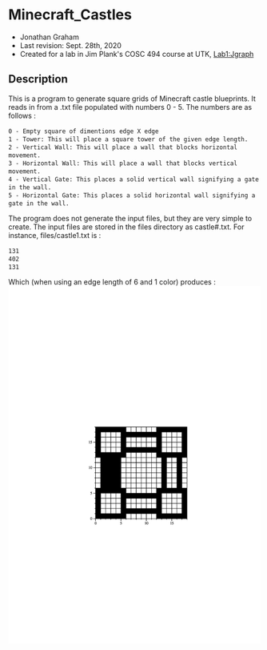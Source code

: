 # Minecraft_Castles
- Jonathan Graham
- Last revision: Sept. 28th, 2020
- Created for a lab in Jim Plank's COSC 494 course at UTK, [Lab1:Jgraph](http://web.eecs.utk.edu/~jplank/plank/classes/cs494/494/labs/Lab-1-Jgraph/)

## Description

This is a program to generate square grids of Minecraft castle blueprints. It reads in from a .txt file populated with numbers 0 - 5.
The numbers are as follows :

    0 - Empty square of dimentions edge X edge
    1 - Tower: This will place a square tower of the given edge length.
    2 - Vertical Wall: This will place a wall that blocks horizontal movement.
    3 - Horizontal Wall: This will place a wall that blocks vertical movement.
    4 - Vertical Gate: This places a solid vertical wall signifying a gate in the wall.
    5 - Horizontal Gate: This places a solid horizontal wall signifying a gate in the wall.

The program does not generate the input files, but they are very simple to create. The input files are stored in the files directory as castle#.txt.
For instance, files/castle1.txt is :

    131
    402
    131
   
Which (when using an edge length of 6 and 1 color) produces :
![](castle1.jpg)
